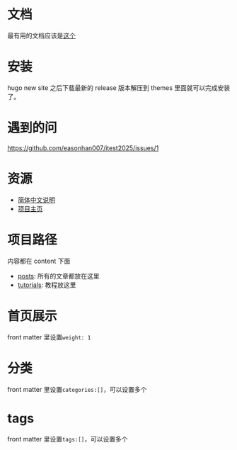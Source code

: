 # 文档

最有用的文档应该是[这个](https://hugoloveit.com/categories/documentation/)

# 安装

hugo new site 之后下载最新的 release 版本解压到 themes 里面就可以完成安装了。

# 遇到的问

https://github.com/easonhan007/itest2025/issues/1

# 资源

- [简体中文说明](https://github.com/dillonzq/LoveIt/blob/master/README.zh-cn.md)
- [项目主页](https://github.com/dillonzq/LoveIt/)

# 项目路径

内容都在 content 下面

- [posts](https://github.com/easonhan007/itest2025/tree/main/content/posts): 所有的文章都放在这里
- [tutorials](https://github.com/easonhan007/itest2025/tree/main/content/tutorials): 教程放这里

# 首页展示

front matter 里设置`weight: 1`

# 分类

front matter 里设置`categories:[]`，可以设置多个

# tags

front matter 里设置`tags:[]`，可以设置多个
